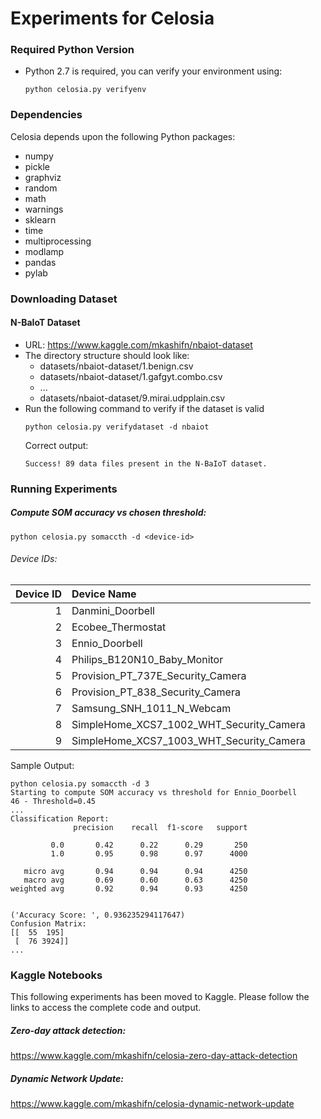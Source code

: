 # Experiments for Celosia

### Required Python Version
* Python 2.7 is required, you can verify your environment using:
  ```
  python celosia.py verifyenv
  ```
### Dependencies
Celosia depends upon the following Python packages:
  * numpy
  * pickle
  * graphviz
  * random
  * math
  * warnings
  * sklearn
  * time
  * multiprocessing
  * modlamp
  * pandas
  * pylab

  
### Downloading Dataset
#### N-BaIoT Dataset
* URL: https://www.kaggle.com/mkashifn/nbaiot-dataset
* The directory structure should look like:<br>
  - datasets/nbaiot-dataset/1.benign.csv
  - datasets/nbaiot-dataset/1.gafgyt.combo.csv
  - ...
  - datasets/nbaiot-dataset/9.mirai.udpplain.csv
* Run the following command to verify if the dataset is valid
  ```
  python celosia.py verifydataset -d nbaiot
  ```
  Correct output:
  ```
  Success! 89 data files present in the N-BaIoT dataset.
  ```

### Running Experiments
##### Compute SOM accuracy vs chosen threshold:
  ```
  python celosia.py somaccth -d <device-id>
  ```
  ###### Device IDs:

  | Device ID| Device Name                              |
  |---------:|:-----------------------------------------|
  | 1        | Danmini_Doorbell                         |
  | 2        | Ecobee_Thermostat                        |
  | 3        | Ennio_Doorbell                           |
  | 4        | Philips_B120N10_Baby_Monitor             |
  | 5        | Provision_PT_737E_Security_Camera        |
  | 6        | Provision_PT_838_Security_Camera         |
  | 7        | Samsung_SNH_1011_N_Webcam                |
  | 8        | SimpleHome_XCS7_1002_WHT_Security_Camera |
  | 9        | SimpleHome_XCS7_1003_WHT_Security_Camera |

  Sample Output:
  ```
  python celosia.py somaccth -d 3
  Starting to compute SOM accuracy vs threshold for Ennio_Doorbell
  46 - Threshold=0.45
  ...
  Classification Report: 
                precision    recall  f1-score   support

           0.0       0.42      0.22      0.29       250
           1.0       0.95      0.98      0.97      4000

     micro avg       0.94      0.94      0.94      4250
     macro avg       0.69      0.60      0.63      4250
  weighted avg       0.92      0.94      0.93      4250


  ('Accuracy Score: ', 0.936235294117647)
  Confusion Matrix: 
  [[  55  195]
   [  76 3924]]
  ...
  ```
### Kaggle Notebooks

This following experiments has been moved to Kaggle. Please follow the links to access the complete code and output.
##### Zero-day attack detection:
  
  https://www.kaggle.com/mkashifn/celosia-zero-day-attack-detection

##### Dynamic Network Update:
  https://www.kaggle.com/mkashifn/celosia-dynamic-network-update